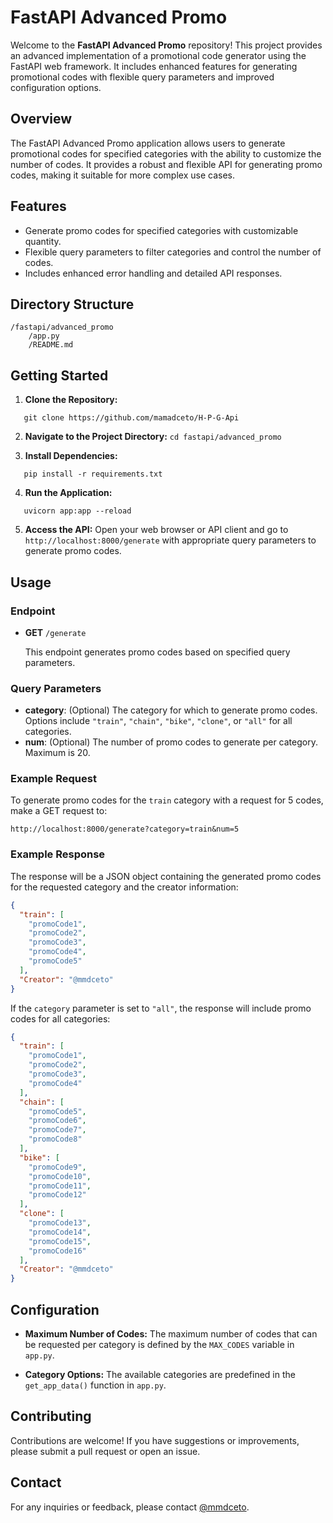 # FastAPI Advanced Promo

Welcome to the **FastAPI Advanced Promo** repository! This project provides an advanced implementation of a promotional code generator using the FastAPI web framework. It includes enhanced features for generating promotional codes with flexible query parameters and improved configuration options.

## Overview

The FastAPI Advanced Promo application allows users to generate promotional codes for specified categories with the ability to customize the number of codes. It provides a robust and flexible API for generating promo codes, making it suitable for more complex use cases.

## Features

- Generate promo codes for specified categories with customizable quantity.
- Flexible query parameters to filter categories and control the number of codes.
- Includes enhanced error handling and detailed API responses.

## Directory Structure

```
/fastapi/advanced_promo
    /app.py
    /README.md
```
## Getting Started

1. **Clone the Repository:**
```
   git clone https://github.com/mamadceto/H-P-G-Api
```
2. **Navigate to the Project Directory:**
   `cd fastapi/advanced_promo`

3. **Install Dependencies:**
```
   pip install -r requirements.txt
```
4. **Run the Application:**
```
   uvicorn app:app --reload
```
5. **Access the API:**
   Open your web browser or API client and go to `http://localhost:8000/generate` with appropriate query parameters to generate promo codes.

## Usage

### Endpoint

- **GET** `/generate`

  This endpoint generates promo codes based on specified query parameters.

### Query Parameters

- **category**: (Optional) The category for which to generate promo codes. Options include `"train"`, `"chain"`, `"bike"`, `"clone"`, or `"all"` for all categories.
- **num**: (Optional) The number of promo codes to generate per category. Maximum is 20.

### Example Request

To generate promo codes for the `train` category with a request for 5 codes, make a GET request to:

```
http://localhost:8000/generate?category=train&num=5
```
### Example Response

The response will be a JSON object containing the generated promo codes for the requested category and the creator information:
```json
{
  "train": [
    "promoCode1",
    "promoCode2",
    "promoCode3",
    "promoCode4",
    "promoCode5"
  ],
  "Creator": "@mmdceto"
}
```
If the `category` parameter is set to `"all"`, the response will include promo codes for all categories:
```json
{
  "train": [
    "promoCode1",
    "promoCode2",
    "promoCode3",
    "promoCode4"
  ],
  "chain": [
    "promoCode5",
    "promoCode6",
    "promoCode7",
    "promoCode8"
  ],
  "bike": [
    "promoCode9",
    "promoCode10",
    "promoCode11",
    "promoCode12"
  ],
  "clone": [
    "promoCode13",
    "promoCode14",
    "promoCode15",
    "promoCode16"
  ],
  "Creator": "@mmdceto"
}
```
## Configuration

- **Maximum Number of Codes:**
  The maximum number of codes that can be requested per category is defined by the `MAX_CODES` variable in `app.py`.

- **Category Options:**
  The available categories are predefined in the `get_app_data()` function in `app.py`.

## Contributing

Contributions are welcome! If you have suggestions or improvements, please submit a pull request or open an issue.

## Contact

For any inquiries or feedback, please contact [@mmdceto](https://t.me/mmdceto).

